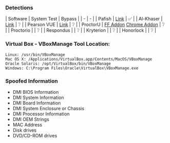 ### Detections
| Software | System Test | Bypass |
| - | - |
| Pafish | [Link](https://github.com/a0rtega/pafish) | ✅ |
| Al-Khaser | [Link](https://github.com/LordNoteworthy/al-khaser) | ❔ |
| Pearson VUE | [Link](https://system-test.onvue.com/system_test?customer=pearson_vue) | ❔ |
| ProctorU | [FF Addon](https://s3-us-west-2.amazonaws.com/proctoru-assets/extension/firefox-extension-latest.xpi) [Chrome Addon](https://chrome.google.com/webstore/detail/proctoru/goobgennebinldhonaajgafidboenlkl) | ❔ |
| Proctorio |  | ❔ |
| Respondus |  | ❔ |
| Kryterion |  | ❔ |
| Honorlock |  | ❔ |

### Virtual Box - VBoxManage Tool Location:
```
Linux: /usr/bin/VBoxManage
Mac OS X: /Applications/VirtualBox.app/Contents/MacOS/VBoxManage
Oracle Solaris: /opt/VirtualBox/bin/VBoxManage
Windows: C:\Program Files\Oracle\VirtualBox\VBoxManage.exe
```

### Spoofed Information
- DMI BIOS Information
- DMI System Information
- DMI Board Information
- DMI System Enclosure or Chassis
- DMI Processor Information
- DMI OEM Strings
- MAC Address
- Disk drives
- DVD/CD-ROM drives
